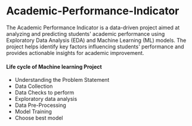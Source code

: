 # Academic-Performance-Indicator
The Academic Performance Indicator is a data-driven project aimed at analyzing and predicting students' academic performance using Exploratory Data Analysis (EDA) and Machine Learning (ML) models. The project helps identify key factors influencing students' performance and provides actionable insights for academic improvement.
#### Life cycle of Machine learning Project

- Understanding the Problem Statement
- Data Collection
- Data Checks to perform
- Exploratory data analysis
- Data Pre-Processing
- Model Training
- Choose best model
